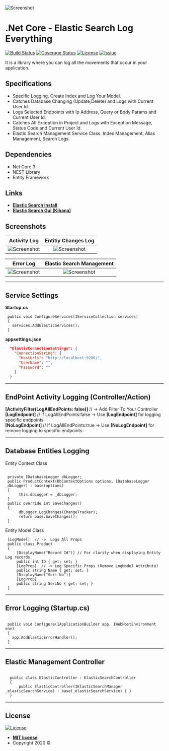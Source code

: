 ![Screenshot](Screenshots/application.png)

# .Net Core - Elastic Search Log Everything

[![Build Status](http://img.shields.io/travis/badges/badgerbadgerbadger.svg?style=flat-square)](https://github.com/hasansahinnn/.NetCore_ElasticSearchv7_LogEverything/)  [![Coverage Status](http://img.shields.io/coveralls/badges/badgerbadgerbadger.svg?style=flat-square)](https://github.com/hasansahinnn/.NetCore_ElasticSearchv7_LogEverything/)  [![License](http://img.shields.io/:license-mit-blue.svg?style=flat-square)](http://badges.mit-license.org) [![Issiue](https://img.shields.io/github/issues/hasansahinnn/.NetCore_ElasticSearchv7_LogEverything)](https://github.com/hasansahinnn/.NetCore_ElasticSearchv7_LogEverything/issues)

It is a library where you can log all the movements that occur in your application.

## Specifications

  - Specific Logging. Create Index and Log Your Model.
  - Catches Database Changing (Update,Delete) and Logs with Current User Id.
  - Logs Selected Endpoints with Ip Address, Query or Body Params and Current User Id.
  - Catches All Exception in Project and Logs with Exception Message, Status Code and Current User Id.
  - Elastic Search Management Service Class. Index Management, Alias Management, Search Logs.
  
## Dependencies

  - Net Core 3
  - NEST Library
  - Entity Framework
  
## Links
  - <a href="https://www.elastic.co/downloads/elasticsearch" >**Elastic Search Install**</a>
  - <a href="https://www.elastic.co/kibana" >**Elastic Search Gui (Kibana)**</a>

## Screenshots

Activity Log                 |   Entitiy Changes Log
:------------------------------:|:------------------------------:
![Screenshot](Screenshots/Activity_Logs.gif)|  ![Screenshot](Screenshots/Entity_Log.gif)

Error Log                  |  Elastic Search Management
:---------------------------:|:---------------------------:
![Screenshot](Screenshots/Error_Log.gif)|  ![Screenshot](Screenshots/Elastic_Management.gif)

---

## Service Settings 
 <b>Startup.cs</b>
```net
 public void ConfigureServices(IServiceCollection services)
 {
   services.AddElasticServices();
 }
```
<b>appsettings.json</b>

```json
  "ElasticConnectionSettings": {
    "ConnectionString": {
      "HostUrls": "http://localhost:9200/",
      "UserName": "",
      "Password": ""
    }
  }
```

---



## EndPoint Activity Logging (Controller/Action)


<b> [ActivityFilter(LogAllEndPoints: false)] </b> // -> Add Filter To Your Controller <br>
<b> [LogEndpoint]</b> // if LogAllEndPoints:false -> Use <b>[LogEndpoint]</b> for logging specific endpoints. <br>
<b> [NoLogEndpoint] </b> // if LogAllEndPoints:true -> Use <b>[NoLogEndpoint]</b> for remove logging to specific endpoints.
 
 
---


## Database Entities Logging 

Entity Context Class 
```net

 private IDatabaseLogger dbLogger;
 public ProductContext(DbContextOptions options, IDatabaseLogger _dbLogger) : base(options) 
 {
      this.dbLogger = _dbLogger; 
 }
 public override int SaveChanges() 
 {
      dbLogger.LogChanges(ChangeTracker);
      return base.SaveChanges();
 }
```

Entity Model Class 
```net
 [LogModel]  // ->  Logs All Props
 public class Product
 {
     [DisplayName("Record Id")] // For clarity when displaying Entity Log records
     public int ID { get; set; }
     [LogProp]  // -> Log Specific Props (Remove LogModel Attribute)
     public string Name { get; set; }
     [DisplayName("Seri No")]
     [LogProp]
     public string SeriNo { get; set; }
 }
```


---


## Error Logging (Startup.cs)

```net

 public void Configure(IApplicationBuilder app, IWebHostEnvironment env)
 {
   app.AddElasticErrorHandler();
 }

```
---


## Elastic Management Controller

```net

  public class ElasticController : ElasticSearchController
  {
      public ElasticController(IElasticSearchManager _elasticSearchService) : base(_elasticSearchService) { }
  }

```

---

## License

[![License](http://img.shields.io/:license-mit-blue.svg?style=flat-square)](http://badges.mit-license.org)

- **[MIT license](http://opensource.org/licenses/mit-license.php)**
- Copyright 2020 © 
